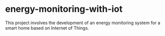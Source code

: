 # energy-monitoring-with-iot
This project involves the development of an energy monitoring system for a smart home based on Internet of Things.
